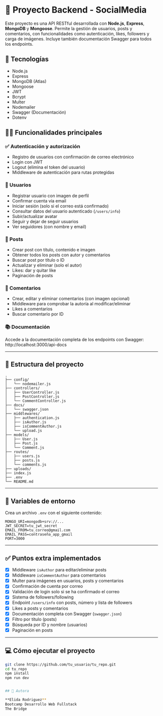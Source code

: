 # 📸 Proyecto Backend - SocialMedia

Este proyecto es una API RESTful desarrollada con **Node.js**, **Express**, **MongoDB** y **Mongoose**. Permite la gestión de usuarios, posts y comentarios, con funcionalidades como autenticación, likes, followers y carga de imágenes. Incluye también documentación Swagger para todos los endpoints.

## 🚀 Tecnologías

- Node.js
- Express
- MongoDB (Atlas)
- Mongoose
- JWT
- Bcrypt
- Multer
- Nodemailer
- Swagger (Documentación)
- Dotenv

## 🧑‍💻 Funcionalidades principales

### ✅ Autenticación y autorización

- Registro de usuarios con confirmación de correo electrónico
- Login con JWT
- Logout (elimina el token del usuario)
- Middleware de autenticación para rutas protegidas

### 🧾 Usuarios

- Registrar usuario con imagen de perfil
- Confirmar cuenta vía email
- Iniciar sesión (solo si el correo está confirmado)
- Consultar datos del usuario autenticado (`/users/info`)
- Subir/actualizar avatar
- Seguir y dejar de seguir usuarios
- Ver seguidores (con nombre y email)

### 📝 Posts

- Crear post con título, contenido e imagen
- Obtener todos los posts con autor y comentarios
- Buscar post por título o ID
- Actualizar y eliminar (solo el autor)
- Likes: dar y quitar like
- Paginación de posts

### 💬 Comentarios

- Crear, editar y eliminar comentarios (con imagen opcional)
- Middleware para comprobar la autoría al modificar/eliminar
- Likes a comentarios
- Buscar comentario por ID

### 📚 Documentación

Accede a la documentación completa de los endpoints con Swagger:
http://localhost:3000/api-docs

---

## 📁 Estructura del proyecto

```
.
├── config/
│   └── nodemailer.js
├── controllers/
│   ├── UserController.js
│   ├── PostController.js
│   └── CommentController.js
├── docs/
│   └── swagger.json
├── middlewares/
│   ├── authentication.js
│   ├── isAuthor.js
│   ├── isCommentAuthor.js
│   └── upload.js
├── models/
│   ├── User.js
│   ├── Post.js
│   └── Comment.js
├── routes/
│   ├── users.js
│   ├── posts.js
│   └── comments.js
├── uploads/
├── index.js
├── .env
└── README.md
```

---

## 🔐 Variables de entorno

Crea un archivo `.env` con el siguiente contenido:

```env
MONGO_URI=mongodb+srv://...
JWT_SECRET=tu_jwt_secret
EMAIL_FROM=tu_correo@gmail.com
EMAIL_PASS=contraseña_app_gmail
PORT=3000
```

---

## ✅ Puntos extra implementados

- [x] Middleware `isAuthor` para editar/eliminar posts
- [x] Middleware `isCommentAuthor` para comentarios
- [x] Multer para imágenes en usuarios, posts y comentarios
- [x] Confirmación de cuenta por correo
- [x] Validación de login solo si se ha confirmado el correo
- [x] Sistema de followers/following
- [x] Endpoint `/users/info` con posts, número y lista de followers
- [x] Likes a posts y comentarios
- [x] Documentación completa con Swagger (`swagger.json`)
- [x] Filtro por título (posts)
- [x] Búsqueda por ID y nombre (usuarios)
- [x] Paginación en posts

---

## 💻 Cómo ejecutar el proyecto

```bash
git clone https://github.com/tu_usuario/tu_repo.git
cd tu_repo
npm install
npm run dev


## 🙋 Autora

**Elida Rodriguez**
Bootcamp Desarrollo Web Fullstack
The Bridge


```
